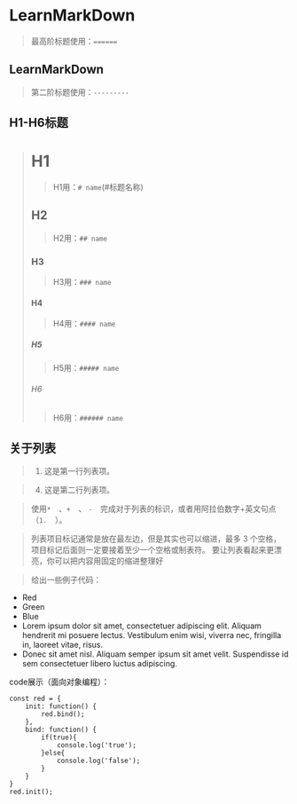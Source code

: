 LearnMarkDown 
==================
>最高阶标题使用：`======`

LearnMarkDown
------------------
>第二阶标题使用：`---------`

H1-H6标题
------------------
># H1
> > H1用：`# name`(#标题名称) 
>## H2
> > H2用：`## name`  
>### H3
> > H3用：`### name`  
>#### H4
> > H4用：`#### name`  
>##### H5
> > H5用：`##### name`  
>###### H6
> > H6用：`###### name`

## 关于列表

>1. 这是第一行列表项。

>4. 这是第二行列表项。

> 使用`*  `、`+  `、 `-  `完成对于列表的标识，或者用阿拉伯数字+英文句点（`1.  `）。

> 列表项目标记通常是放在最左边，但是其实也可以缩进，最多 3 个空格，项目标记后面则一定要接着至少一个空格或制表符。
要让列表看起来更漂亮，你可以把内容用固定的缩进整理好

> 给出一些例子代码：
*   Red
*   Green
*   Blue
*   Lorem ipsum dolor sit amet, consectetuer adipiscing elit.
Aliquam hendrerit mi posuere lectus. Vestibulum enim wisi,
viverra nec, fringilla in, laoreet vitae, risus.
*   Donec sit amet nisl. Aliquam semper ipsum sit amet velit.
Suspendisse id sem consectetuer libero luctus adipiscing.

code展示（面向对象编程）：

    const red = {
        init: function() {
            red.bind();
        },
        bind: function() {
            if(true){
                console.log('true');
            }else{
                console.log('false');
            }
        }
    }
    red.init();
